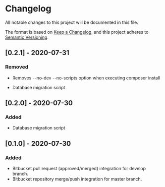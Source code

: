 # Changelog
All notable changes to this project will be documented in this file.

The format is based on [Keep a Changelog](https://keepachangelog.com/en/1.0.0/),
and this project adheres to [Semantic Versioning](https://semver.org/spec/v2.0.0.html).

## [0.2.1] - 2020-07-31
### Removed
- Removes --no-dev --no-scripts option when executing composer install

- Database migration script 
## [0.2.0] - 2020-07-30
### Added
- Database migration script 

## [0.1.0] - 2020-07-30
### Added
- Bitbucket pull request (approved/merged) integration for develop branch.
- Bitbucket repository merge/push integration for master branch.